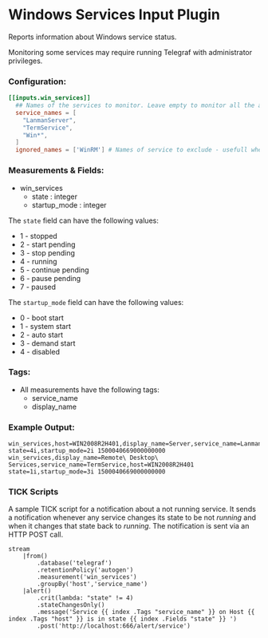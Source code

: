 # Windows Services Input Plugin

Reports information about Windows service status.

Monitoring some services may require running Telegraf with administrator privileges.

### Configuration:

```toml
[[inputs.win_services]]
  ## Names of the services to monitor. Leave empty to monitor all the available services on the host. Globs accepted. Case sensitive.
  service_names = [
    "LanmanServer",
    "TermService",
    "Win*",
  ]
  ignored_names = ['WinRM'] # Names of service to exclude - usefull when using globs.
```

### Measurements & Fields:

- win_services
    - state : integer
    - startup_mode : integer

The `state` field can have the following values:
- 1 - stopped
- 2 - start pending
- 3 - stop pending
- 4 - running
- 5 - continue pending
- 6 - pause pending
- 7 - paused

The `startup_mode` field can have the following values:
- 0 - boot start
- 1 - system start
- 2 - auto start
- 3 - demand start
- 4 - disabled

### Tags:

- All measurements have the following tags:
    - service_name
    - display_name

### Example Output:
```
win_services,host=WIN2008R2H401,display_name=Server,service_name=LanmanServer state=4i,startup_mode=2i 1500040669000000000
win_services,display_name=Remote\ Desktop\ Services,service_name=TermService,host=WIN2008R2H401 state=1i,startup_mode=3i 1500040669000000000
```
### TICK Scripts

A sample TICK script for a notification about a not running service.
It sends a notification whenever any service changes its state to be not _running_ and when it changes that state back to _running_.
The notification is sent via an HTTP POST call.

```
stream
    |from()
        .database('telegraf')
        .retentionPolicy('autogen')
        .measurement('win_services')
        .groupBy('host','service_name')
    |alert()
        .crit(lambda: "state" != 4)
        .stateChangesOnly()
        .message('Service {{ index .Tags "service_name" }} on Host {{ index .Tags "host" }} is in state {{ index .Fields "state" }} ')
        .post('http://localhost:666/alert/service')
```
